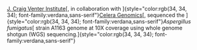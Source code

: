 [J. Craig Venter Institute](http://www.venterinstitute.org/)[, in
collaboration with
]{style="color:rgb(34, 34, 34); font-family:verdana,sans-serif"}[Celera
Genomics](http://www.celera.com/)[, sequenced the
]{style="color:rgb(34, 34, 34); font-family:verdana,sans-serif"}*Aspergillus
fumigatus*[ strain A1163 genome at 10X coverage using whole genome
shotgun (WGS)
sequencing.]{style="color:rgb(34, 34, 34); font-family:verdana,sans-serif"}
